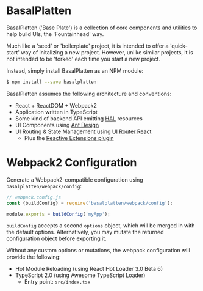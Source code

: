 # BasalPlatten

BasalPlatten ('Base Plate') is a collection of core components and utilities to help build UIs, the 'Fountainhead' way.

Much like a 'seed' or 'boilerplate' project, it is intended to offer a 'quick-start' way of initalizing a new project. However, unlike similar projects, it is not intended to be 'forked' each time you start a new project.

Instead, simply install BasalPlatten as an NPM module:

```bash
$ npm install --save basalplatten
```

BasalPlatten assumes the following architecture and conventions:

- React + ReactDOM + Webpack2
- Application written in TypeScript
- Some kind of backend API emitting [HAL](https://tools.ietf.org/html/draft-kelly-json-hal-08) resources
- UI Components using [Ant Design](https://ant.design/docs/react/introduce)
- UI Routing & State Management using [UI Router React](https://ui-router.github.io/react/)
  - Plus the [Reactive Extensions plugin](https://github.com/ui-router/rx)

# Webpack2 Configuration

Generate a Webpack2-compatible configuration using `basalplatten/webpack/config`:

```javascript
// webpack.config.js
const {buildConfig} = require('basalplatten/webpack/config');

module.exports = buildConfig('myApp');
```

`buildConfig` accepts a second `options` object, which will be merged in with the default options. Alternatively, you may mutate the returned configuration object before exporting it.

Without any custom options or mutations, the webpack configuration will provide the following:

- Hot Module Reloading (using React Hot Loader 3.0 Beta 6)
- TypeScript 2.0 (using Awesome TypeScript Loader)
  - Entry point: `src/index.tsx`
